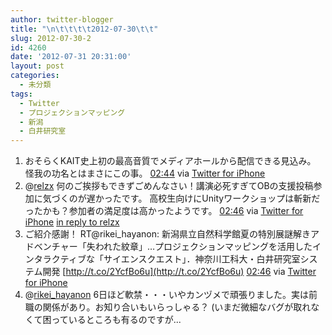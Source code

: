 ```yaml
---
author: twitter-blogger
title: "\n\t\t\t\t2012-07-30\t\t"
slug: 2012-07-30-2
id: 4260
date: '2012-07-31 20:31:00'
layout: post
categories:
  - 未分類
tags:
  - Twitter
  - プロジェクションマッピング
  - 新潟
  - 白井研究室
---
```


<div xmlns:georss="http://www.georss.org/georss">

1.  <span><span>おそらくKAIT史上初の最高音質でメディアホールから配信できる見込み。 怪我の功名とはまさにこの事。</span> <span>[<span>02:44</span>](http://twitter.com/o_ob/status/229935560746209280) <span>via [Twitter for iPhone](http://twitter.com/download/iphone)</span></span></span>
2.  <span><span>@[relzx](http://twitter.com/relzx "relzx") 何のご挨拶もできずごめんなさい！講演必死すぎてOBの支援投稿参加に気づくのが遅かったです。 高校生向けにUnityワークショップは斬新だったかも？参加者の満足度は高かったようです。</span> <span>[<span>02:46</span>](http://twitter.com/o_ob/status/229935950757781505) <span>via [Twitter for iPhone](http://twitter.com/download/iphone)</span> [in reply to relzx](http://twitter.com/relzx/status/229484252583059456)</span></span>
3.  <span><span>ご紹介感謝！ RT@rikei_hayanon: 新潟県立自然科学館夏の特別展謎解きアドベンチャー「失われた紋章」…プロジェクションマッピングを活用したインタラクティブな「サイエンスクエスト」．神奈川工科大・白井研究室システム開発 [http://t.co/2YcfBo6u](http://t.co/2YcfBo6u)</span> <span>[<span>02:46</span>](http://twitter.com/o_ob/status/229936094412668929) <span>via [Twitter for iPhone](http://twitter.com/download/iphone)</span></span></span>
4.  <span><span>@[rikei_hayanon](http://twitter.com/rikei_hayanon "rikei_hayanon") 6日ほど軟禁・・・いやカンヅメで頑張りました。実は前職の関係があり。お知り合いもいらっしゃる？ (いまだ微細なバグが取れなくて困っているところも有るのですが...</span></span>

</div>